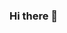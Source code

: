 ### Hi there 👋

<!--
**TARUN1742/TARUN1742** is a ✨ _special_ ✨ repository because its `README.md` (this file) appears on your GitHub profile.

Here are some ideas to get you started:

- 🌱 I’m currently learning DATA SCIENCE
- 👯 I’m looking to collaborate on doing projects on Machine Learning,AI
- 📫 How to reach me:tarun17042@gmail.com

